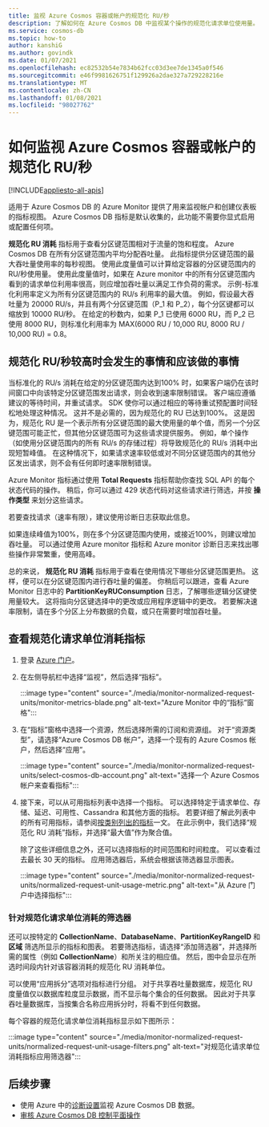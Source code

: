 ```yaml
---
title: 监视 Azure Cosmos 容器或帐户的规范化 RU/秒
description: 了解如何在 Azure Cosmos DB 中监视某个操作的规范化请求单位使用量。 Azure Cosmos DB 帐户的所有者可以了解哪些操作消耗了较多的请求单位。
ms.service: cosmos-db
ms.topic: how-to
author: kanshiG
ms.author: govindk
ms.date: 01/07/2021
ms.openlocfilehash: ec82532b54e7834b62fcc03d3ee7de1345a0f546
ms.sourcegitcommit: e46f9981626751f129926a2dae327a729228216e
ms.translationtype: MT
ms.contentlocale: zh-CN
ms.lasthandoff: 01/08/2021
ms.locfileid: "98027762"
---
```

# <a name="how-to-monitor-normalized-rus-for-an-azure-cosmos-container-or-an-account"></a>如何监视 Azure Cosmos 容器或帐户的规范化 RU/秒
[!INCLUDE[appliesto-all-apis](includes/appliesto-all-apis.md)]

适用于 Azure Cosmos DB 的 Azure Monitor 提供了用来监视帐户和创建仪表板的指标视图。 Azure Cosmos DB 指标是默认收集的，此功能不需要你显式启用或配置任何项。

**规范化 RU 消耗** 指标用于查看分区键范围相对于流量的饱和程度。 Azure Cosmos DB 在所有分区键范围内平均分配吞吐量。 此指标提供分区键范围的最大吞吐量使用率的每秒视图。 使用此度量值可以计算给定容器的分区键范围内的 RU/秒使用量。 使用此度量值时，如果在 Azure monitor 中的所有分区键范围内看到的请求单位利用率很高，则应增加吞吐量以满足工作负荷的需求。 示例-标准化利用率定义为所有分区键范围内的 RU/s 利用率的最大值。 例如，假设最大吞吐量为 20000 RU/s，并且有两个分区键范围（P_1 和 P_2），每个分区键都可以缩放到 10000 RU/秒。 在给定的秒数内，如果 P_1 已使用 6000 RU，而 P_2 已使用 8000 RU，则标准化利用率为 MAX(6000 RU / 10,000 RU, 8000 RU / 10,000 RU) = 0.8。

## <a name="what-to-expect-and-do-when-normalized-rus-is-higher"></a>规范化 RU/秒较高时会发生的事情和应该做的事情

当标准化的 RU/s 消耗在给定的分区键范围内达到100% 时，如果客户端仍在该时间窗口中向该特定分区键范围发出请求，则会收到速率限制错误。 客户端应遵循建议的等待时间，并重试请求。 SDK 使你可以通过相应的等待重试预配置时间轻松地处理这种情况。  这并不是必需的，因为规范化的 RU 已达到100%。 这是因为，规范化 RU 是一个表示所有分区键范围的最大使用量的单个值，而另一个分区键范围可能正忙，但其他分区键范围可为这些请求提供服务。 例如，单个操作（如使用分区键范围内的所有 RU/s 的存储过程）将导致规范化的 RU/s 消耗中出现短暂峰值。 在这种情况下，如果请求速率较低或对不同分区键范围内的其他分区发出请求，则不会有任何即时速率限制错误。 

Azure Monitor 指标通过使用 **Total Requests** 指标帮助你查找 SQL API 的每个状态代码的操作。 稍后，你可以通过 429 状态代码对这些请求进行筛选，并按 **操作类型** 来划分这些请求。  

若要查找请求（速率有限），建议使用诊断日志获取此信息。

如果连续峰值为100%，则在多个分区键范围内使用，或接近100%，则建议增加吞吐量。 可以通过使用 Azure monitor 指标和 Azure monitor 诊断日志来找出哪些操作非常繁重，使用高峰。

总的来说， **规范化 RU 消耗** 指标用于查看在使用情况下哪些分区键范围更热。 这样，便可以在分区键范围内进行吞吐量的偏差。 你稍后可以跟进，查看 Azure Monitor 日志中的 **PartitionKeyRUConsumption** 日志，了解哪些逻辑分区键使用量较大。 这将指向分区键选择中的更改或应用程序逻辑中的更改。 若要解决速率限制，请在多个分区上分布数据的负载，或只在需要时增加吞吐量。 

## <a name="view-the-normalized-request-unit-consumption-metric"></a>查看规范化请求单位消耗指标

1. 登录 [Azure 门户](https://portal.azure.com/)。

2. 在左侧导航栏中选择“监视”，然后选择“指标”。 

   :::image type="content" source="./media/monitor-normalized-request-units/monitor-metrics-blade.png" alt-text="Azure Monitor 中的“指标”窗格":::

3. 在“指标”窗格中选择一个资源，然后选择所需的订阅和资源组。    对于“资源类型”，请选择“Azure Cosmos DB 帐户”，选择一个现有的 Azure Cosmos 帐户，然后选择“应用”。  

   :::image type="content" source="./media/monitor-normalized-request-units/select-cosmos-db-account.png" alt-text="选择一个 Azure Cosmos 帐户来查看指标":::

4. 接下来，可以从可用指标列表中选择一个指标。 可以选择特定于请求单位、存储、延迟、可用性、Cassandra 和其他方面的指标。 若要详细了解此列表中的所有可用指标，请参阅[按类别列出的指标](monitor-cosmos-db-reference.md)一文。 在此示例中，我们选择“规范化 RU 消耗”指标，并选择“最大值”作为聚合值。

   除了这些详细信息之外，还可以选择指标的时间范围和时间粒度。 可以查看过去最长 30 天的指标。  应用筛选器后，系统会根据该筛选器显示图表。

   :::image type="content" source="./media/monitor-normalized-request-units/normalized-request-unit-usage-metric.png" alt-text="从 Azure 门户中选择指标":::

### <a name="filters-for-normalized-request-unit-consumption"></a>针对规范化请求单位消耗的筛选器

还可以按特定的 **CollectionName**、**DatabaseName**、**PartitionKeyRangeID** 和 **区域** 筛选所显示的指标和图表。 若要筛选指标，请选择“添加筛选器”，并选择所需的属性（例如 **CollectionName**）和所关注的相应值。 然后，图中会显示在所选时间段内针对该容器消耗的规范化 RU 消耗单位。  

可以使用“应用拆分”选项对指标进行分组。 对于共享吞吐量数据库，规范化 RU 度量值仅以数据库粒度显示数据，而不显示每个集合的任何数据。 因此对于共享吞吐量数据库，当按集合名称应用拆分时，将看不到任何数据。

每个容器的规范化请求单位消耗指标显示如下图所示：

:::image type="content" source="./media/monitor-normalized-request-units/normalized-request-unit-usage-filters.png" alt-text="对规范化请求单位消耗指标应用筛选器":::

## <a name="next-steps"></a>后续步骤

* 使用 Azure 中的[诊断设置](cosmosdb-monitor-resource-logs.md)监视 Azure Cosmos DB 数据。
* [审核 Azure Cosmos DB 控制平面操作](audit-control-plane-logs.md)
